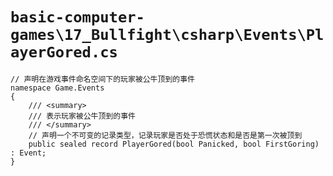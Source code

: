 # `basic-computer-games\17_Bullfight\csharp\Events\PlayerGored.cs`

```
// 声明在游戏事件命名空间下的玩家被公牛顶到的事件
namespace Game.Events
{
    /// <summary>
    /// 表示玩家被公牛顶到的事件
    /// </summary>
    // 声明一个不可变的记录类型，记录玩家是否处于恐慌状态和是否是第一次被顶到
    public sealed record PlayerGored(bool Panicked, bool FirstGoring) : Event;
}
```